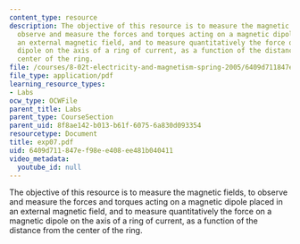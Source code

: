 ```yaml
---
content_type: resource
description: The objective of this resource is to measure the magnetic fields, to
  observe and measure the forces and torques acting on a magnetic dipole placed in
  an external magnetic field, and to measure quantitatively the force on a magnetic
  dipole on the axis of a ring of current, as a function of the distance from the
  center of the ring.
file: /courses/8-02t-electricity-and-magnetism-spring-2005/6409d711847ef98ee408ee481b040411_exp07.pdf
file_type: application/pdf
learning_resource_types:
- Labs
ocw_type: OCWFile
parent_title: Labs
parent_type: CourseSection
parent_uid: 8f8ae142-b013-b61f-6075-6a830d093354
resourcetype: Document
title: exp07.pdf
uid: 6409d711-847e-f98e-e408-ee481b040411
video_metadata:
  youtube_id: null
---
```

The objective of this resource is to measure the magnetic fields, to observe and measure the forces and torques acting on a magnetic dipole placed in an external magnetic field, and to measure quantitatively the force on a magnetic dipole on the axis of a ring of current, as a function of the distance from the center of the ring.

